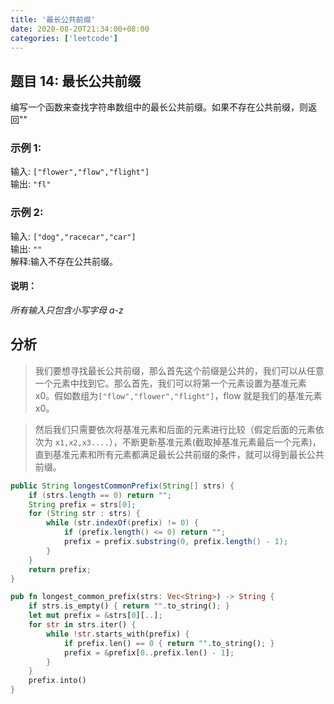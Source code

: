 ```yaml
---
title: '最长公共前缀'
date: 2020-08-20T21:34:00+08:00
categories: ['leetcode']
---
```


## 题目 14: 最长公共前缀

编写一个函数来查找字符串数组中的最长公共前缀。如果不存在公共前缀，则返回""

### 示例 1:

输入: `["flower","flow","flight"]`  
输出: `"fl"`

### 示例 2:

输入: `["dog","racecar","car"]`  
输出: `""`  
解释:输入不存在公共前缀。

#### 说明：

_所有输入只包含小写字母 a-z_

## 分析

> 我们要想寻找最长公共前缀，那么首先这个前缀是公共的，我们可以从任意一个元素中找到它。那么首先，我们可以将第一个元素设置为基准元素 x0。假如数组为`["flow","flower","flight"]`，flow 就是我们的基准元素 x0。

> 然后我们只需要依次将基准元素和后面的元素进行比较（假定后面的元素依次为 `x1,x2,x3....`），不断更新基准元素(截取掉基准元素最后一个元素)，直到基准元素和所有元素都满足最长公共前缀的条件，就可以得到最长公共前缀。

```java
public String longestCommonPrefix(String[] strs) {
    if (strs.length == 0) return "";
    String prefix = strs[0];
    for (String str : strs) {
        while (str.indexOf(prefix) != 0) {
            if (prefix.length() <= 0) return "";
            prefix = prefix.substring(0, prefix.length() - 1);
        }
    }
    return prefix;
}
```

```rust
pub fn longest_common_prefix(strs: Vec<String>) -> String {
    if strs.is_empty() { return "".to_string(); }
    let mut prefix = &strs[0][..];
    for str in strs.iter() {
        while !str.starts_with(prefix) {
            if prefix.len() == 0 { return "".to_string(); }
            prefix = &prefix[0..prefix.len() - 1];
        }
    }
    prefix.into()
}
```
